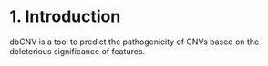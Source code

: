 # 1. Introduction
dbCNV is a tool to predict the pathogenicity of CNVs based on the deleterious significance of features.
